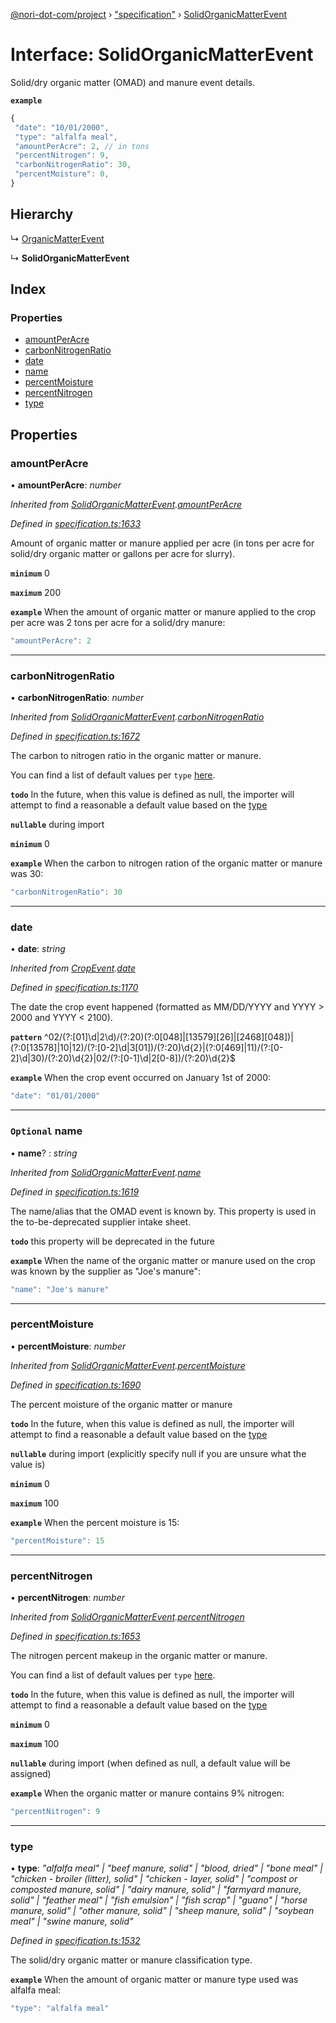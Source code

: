 [@nori-dot-com/project](../README.md) › ["specification"](../modules/_specification_.md) › [SolidOrganicMatterEvent](_specification_.solidorganicmatterevent.md)

# Interface: SolidOrganicMatterEvent

Solid/dry organic matter (OMAD) and manure event details.

**`example`** 

```js
{
 "date": "10/01/2000",
 "type": "alfalfa meal",
 "amountPerAcre": 2, // in tons
 "percentNitrogen": 9,
 "carbonNitrogenRatio": 30,
 "percentMoisture": 0,
}
```

## Hierarchy

  ↳ [OrganicMatterEvent](_specification_.organicmatterevent.md)

  ↳ **SolidOrganicMatterEvent**

## Index

### Properties

* [amountPerAcre](_specification_.solidorganicmatterevent.md#amountperacre)
* [carbonNitrogenRatio](_specification_.solidorganicmatterevent.md#carbonnitrogenratio)
* [date](_specification_.solidorganicmatterevent.md#date)
* [name](_specification_.solidorganicmatterevent.md#optional-name)
* [percentMoisture](_specification_.solidorganicmatterevent.md#percentmoisture)
* [percentNitrogen](_specification_.solidorganicmatterevent.md#percentnitrogen)
* [type](_specification_.solidorganicmatterevent.md#type)

## Properties

###  amountPerAcre

• **amountPerAcre**: *number*

*Inherited from [SolidOrganicMatterEvent](_specification_.solidorganicmatterevent.md).[amountPerAcre](_specification_.solidorganicmatterevent.md#amountperacre)*

*Defined in [specification.ts:1633](https://github.com/nori-dot-eco/nori-dot-com/blob/93df903/packages/project/src/specification.ts#L1633)*

Amount of organic matter or manure applied per acre (in tons per acre for solid/dry organic matter or gallons per acre for slurry).

**`minimum`** 0

**`maximum`** 200

**`example`** <caption>When the amount of organic matter or manure applied to the crop per acre was 2 tons per acre for a solid/dry manure:</caption>

```js
"amountPerAcre": 2
```

___

###  carbonNitrogenRatio

• **carbonNitrogenRatio**: *number*

*Inherited from [SolidOrganicMatterEvent](_specification_.solidorganicmatterevent.md).[carbonNitrogenRatio](_specification_.solidorganicmatterevent.md#carbonnitrogenratio)*

*Defined in [specification.ts:1672](https://github.com/nori-dot-eco/nori-dot-com/blob/93df903/packages/project/src/specification.ts#L1672)*

The carbon to nitrogen ratio in the organic matter or manure.

You can find a list of default values per `type` [here](https://go.nori.com/inputs).

**`todo`** In the future, when this value is defined as null, the importer will attempt to find a reasonable a default value based on the [type](#type)

**`nullable`** during import

**`minimum`** 0

**`example`** <caption>When the carbon to nitrogen ration of the organic matter or manure was 30:</caption>

```js
"carbonNitrogenRatio": 30
```

___

###  date

• **date**: *string*

*Inherited from [CropEvent](_specification_.cropevent.md).[date](_specification_.cropevent.md#date)*

*Defined in [specification.ts:1170](https://github.com/nori-dot-eco/nori-dot-com/blob/93df903/packages/project/src/specification.ts#L1170)*

The date the crop event happened (formatted as MM/DD/YYYY and YYYY > 2000 and YYYY < 2100).

**`pattern`** ^02\/(?:[01]\d|2\d)\/(?:20)(?:0[048]|[13579][26]|[2468][048])|(?:0[13578]|10|12)\/(?:[0-2]\d|3[01])\/(?:20)\d{2}|(?:0[469]|11)\/(?:[0-2]\d|30)\/(?:20)\d{2}|02\/(?:[0-1]\d|2[0-8])\/(?:20)\d{2}$

**`example`** <caption>When the crop event occurred on January 1st of 2000:</caption>

```js
"date": "01/01/2000"
```

___

### `Optional` name

• **name**? : *string*

*Inherited from [SolidOrganicMatterEvent](_specification_.solidorganicmatterevent.md).[name](_specification_.solidorganicmatterevent.md#optional-name)*

*Defined in [specification.ts:1619](https://github.com/nori-dot-eco/nori-dot-com/blob/93df903/packages/project/src/specification.ts#L1619)*

The name/alias that the OMAD event is known by. This property is used in the to-be-deprecated supplier intake sheet.

**`todo`** this property will be deprecated in the future

**`example`** <caption>When the name of the organic matter or manure used on the crop was known by the supplier as "Joe's manure":</caption>

```js
"name": "Joe's manure"
```

___

###  percentMoisture

• **percentMoisture**: *number*

*Inherited from [SolidOrganicMatterEvent](_specification_.solidorganicmatterevent.md).[percentMoisture](_specification_.solidorganicmatterevent.md#percentmoisture)*

*Defined in [specification.ts:1690](https://github.com/nori-dot-eco/nori-dot-com/blob/93df903/packages/project/src/specification.ts#L1690)*

The percent moisture of the organic matter or manure

**`todo`** In the future, when this value is defined as null, the importer will attempt to find a reasonable a default value based on the [type](#type)

**`nullable`** during import (explicitly specify null if you are unsure what the value is)

**`minimum`** 0

**`maximum`** 100

**`example`** <caption>When the percent moisture is 15:</caption>

```js
"percentMoisture": 15
```

___

###  percentNitrogen

• **percentNitrogen**: *number*

*Inherited from [SolidOrganicMatterEvent](_specification_.solidorganicmatterevent.md).[percentNitrogen](_specification_.solidorganicmatterevent.md#percentnitrogen)*

*Defined in [specification.ts:1653](https://github.com/nori-dot-eco/nori-dot-com/blob/93df903/packages/project/src/specification.ts#L1653)*

The nitrogen percent makeup in the organic matter or manure.

You can find a list of default values per `type` [here](https://go.nori.com/inputs).

**`todo`** In the future, when this value is defined as null, the importer will attempt to find a reasonable a default value based on the [type](#type)

**`minimum`** 0

**`maximum`** 100

**`nullable`** during import (when defined as null, a default value will be assigned)

**`example`** <caption>When the organic matter or manure contains 9% nitrogen:</caption>

```js
"percentNitrogen": 9
```

___

###  type

• **type**: *"alfalfa meal" | "beef manure, solid" | "blood, dried" | "bone meal" | "chicken - broiler (litter), solid" | "chicken - layer, solid" | "compost or composted manure, solid" | "dairy manure, solid" | "farmyard manure, solid" | "feather meal" | "fish emulsion" | "fish scrap" | "guano" | "horse manure, solid" | "other manure, solid" | "sheep manure, solid" | "soybean meal" | "swine manure, solid"*

*Defined in [specification.ts:1532](https://github.com/nori-dot-eco/nori-dot-com/blob/93df903/packages/project/src/specification.ts#L1532)*

The solid/dry organic matter or manure classification type.

**`example`** <caption>When the amount of organic matter or manure type used was alfalfa meal:</caption>

```js
"type": "alfalfa meal"
```
